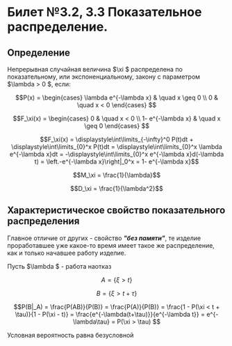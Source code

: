 # Билет №3.2, 3.3 Показательное распределение.

## Определение

Непрерывная случайная величина  $\xi $ распределена по показательному, или экспоненциальному, закону с параметром  $\lambda > 0  $, если:

$$P(x) = \begin{cases} \lambda e^{-\lambda x} & \quad x \geq 0 \\ 0  & \quad  x < 0 \end{cases} $$

$$F_\xi(x) = \begin{cases} 0 & \quad x < 0 \\ 1- e^{-\lambda x} & \quad x \geq 0 \end{cases} $$

$$F_\xi(x) = \displaystyle\int\limits_{-\infty}^0 P(t)dt + \displaystyle\int\limits_{0}^x P(t)dt = \displaystyle\int\limits_{0}^x \lambda e^{-\lambda x}dt = -\displaystyle\int\limits_{0}^x e^{-\lambda x}d(-\lambda t) = \left.-e^{-\lambda x}\right|_0^x = 1- e^{-\lambda x}$$

$$M_\xi = \frac{1}{\lambda}$$

$$D_\xi = \frac{1}{\lambda^2}$$

## Характеристическое свойство показательного распределения

Главное отличие от других - свойство ***"без памяти"***, те изделие проработавшее уже какое-то время имеет такое же распределение, как и только начавшее работу изделие.

Пусть  $\lambda $ - работа наотказ

$$A = \{\xi > t\} $$

$$B = \{\xi > t + \tau\} $$

$$P(B|_A) = \frac{P(AB)}{P(B)} = \frac{P(A)}{P(B)} = \frac{1 - P(\xi < t + \tau)}{1 - P(\xi - t)} = \frac{e^{-\lambda(t+\tau)}}{e^{-\lambda t}} = e^{-\lambda\tau} = P(\xi > \tau) $$

Условная вероятность равна безусловной












